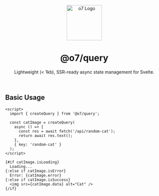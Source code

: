 <p align="center">
  <img src="https://i.postimg.cc/T1Wk3khh/logo.png" width="112" alt="o7 Logo" />
</p>

<h1 align="center">@o7/query</h1>

<p align="center">Lightweight (< 1kb), SSR-ready async state management for Svelte.</p>
<br />

## Basic Usage

```svelte
<script>
  import { createQuery } from '@o7/query';

  const catImage = createQuery(
    async () => {
      const res = await fetch('/api/random-cat');
      return await res.text();
    },
    { key: 'random-cat' }
  );
</script>

{#if catImage.isLoading}
  Loading...
{:else if catImage.isError}
  Error: {catImage.error}
{:else if catImage.isSuccess}
  <img src={catImage.data} alt="Cat" />
{/if}
```
